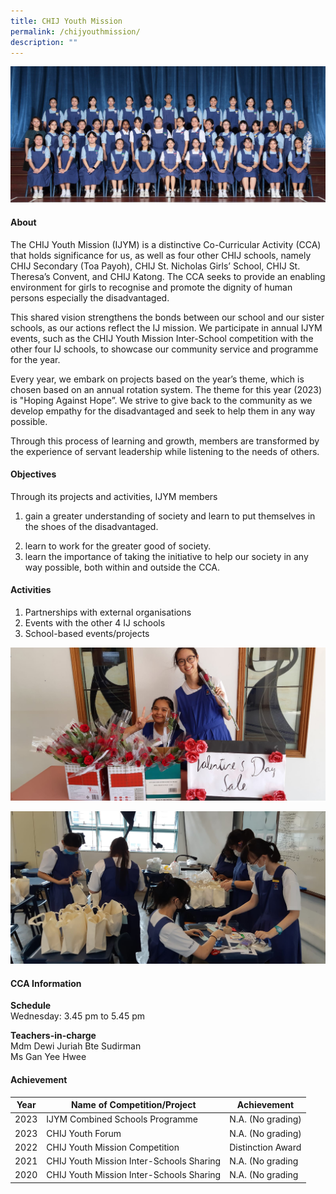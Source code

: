 ```yaml
---
title: CHIJ Youth Mission
permalink: /chijyouthmission/
description: ""
---
```

![](/images/CCA/2023/CHIJ%20YM/chij%20youth%20mission.jpg)

#### **About**
The CHIJ Youth Mission (IJYM) is a distinctive Co-Curricular Activity (CCA) that holds significance for us, as well as four other CHIJ schools, namely CHIJ Secondary (Toa Payoh), CHIJ St. Nicholas Girls’ School, CHIJ St. Theresa’s Convent, and CHIJ Katong. The CCA seeks to provide an enabling environment for girls to recognise and promote the dignity of human persons especially the disadvantaged.

This shared vision strengthens the bonds between our school and our sister schools, as our actions reflect the IJ mission. We participate in annual IJYM events, such as the CHIJ Youth Mission Inter-School competition with the other four IJ schools, to showcase our community service and programme for the year.

Every year, we embark on projects based on the year’s theme, which is chosen based on an annual rotation system. The theme for this year (2023) is "Hoping Against Hope”. We strive to give back to the community as we develop empathy for the disadvantaged and seek to help them in any way possible.

Through this process of learning and growth, members are transformed by the experience of servant leadership while listening to the needs of others.

#### **Objectives**
 Through its projects and activities, IJYM members
1) gain a greater understanding of society and learn to put themselves in the shoes of the disadvantaged. 
2. learn to work for the greater good of society.
3. learn the importance of taking the initiative to help our society in any way possible, both within and outside the CCA.


#### **Activities**
1.  Partnerships with external organisations
2. Events with the other 4 IJ schools
3. School-based events/projects

![](/images/CCA/Clubs%20and%20Societies/CHIJ%20Youth%20Mission/C2.jpg)

![](/images/CCA/Clubs%20and%20Societies/CHIJ%20Youth%20Mission/C3.jpg)

 

#### **CCA Information**

**Schedule**        
<br>Wednesday: 3.45 pm to 5.45 pm <br>

**Teachers-in-charge**
<br>Mdm Dewi Juriah Bte Sudirman <br> Ms Gan Yee Hwee<br>


#### **Achievement**


| Year | Name of Competition/Project                   | Achievement          |
|------|-----------------------------------------------|----------------------|
| 2023 | IJYM Combined Schools Programme | N.A. (No grading)|
| 2023 | CHIJ Youth Forum | N.A. (No grading)|
| 2022 | CHIJ Youth Mission Competition  | Distinction Award |
| 2021 | CHIJ Youth Mission Inter-Schools Sharing | N.A. (No grading |
| 2020 | CHIJ Youth Mission Inter-Schools Sharing | N.A. (No grading |
